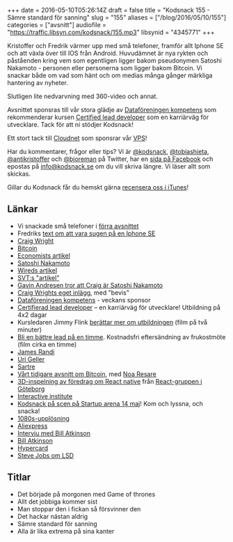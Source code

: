 +++
date = 2016-05-10T05:26:14Z
draft = false
title = "Kodsnack 155 - Sämre standard för sanning"
slug = "155"
aliases = ["/blog/2016/05/10/155"]
categories = ["avsnitt"]
audiofile = "https://traffic.libsyn.com/kodsnack/155.mp3"
libsynid = "4345771"
+++

Kristoffer och Fredrik värmer upp med små telefoner, framför allt Iphone SE och att växla över till IOS från Android. Huvudämnet är nya rykten och påståenden kring vem som egentligen ligger bakom pseudonymen Satoshi Nakamoto - personen eller personerna som ligger bakom Bitcoin. Vi snackar både om vad som hänt och om medias många gånger märkliga hantering av nyheter.

Slutligen lite nedvarvning med 360-video och annat.

Avsnittet sponsras till vår stora glädje av [Dataföreningen kompetens](http://www.dfkompetens.se/) som rekommenderar kursen [Certified lead developer](http://www.dfkompetens.se/lead) som en karriärväg för utvecklare. Tack för att ni stödjer Kodsnack!

Ett stort tack till [Cloudnet](http://www.cloudnet.se) som sponsrar vår [VPS](http://en.wikipedia.org/wiki/Virtual_private_server)!

Har du kommentarer, frågor eller tips? Vi är [@kodsnack](https://www.twitter.com/kodsnack), [@tobiashieta](https://www.twitter.com/tobiashieta), [@antikristoffer](https://www.twitter.com/antikristoffer) och [@bjoreman](https://www.twitter.com/bjoreman) på Twitter, har en [sida på Facebook](https://www.facebook.com/kodsnack) och epostas på [info@kodsnack.se](mailto:info@kodsnack.se) om du vill skriva längre. Vi läser allt som skickas.

Gillar du Kodsnack får du hemskt gärna [recensera oss i iTunes](http://itunes.apple.com/se/podcast/kodsnack/id561631498?l=en)!

## Länkar ##
* Vi snackade små telefoner i [förra avsnittet](https://kodsnack.se/154/)
* Fredriks [text om att vara sugen på en Iphone SE](http://bjoreman.com/thoughts/downsizing.html)
* [Craig Wright](https://en.wikipedia.org/wiki/Craig_Steven_Wright)
* [Bitcoin](https://en.wikipedia.org/wiki/Bitcoin)
* [Economists artikel](http://www.economist.com/news/briefings/21698061-craig-steven-wright-claims-be-satoshi-nakamoto-bitcoin)
* [Satoshi Nakamoto](https://en.wikipedia.org/wiki/Satoshi_Nakamoto)
* [Wireds artikel](https://www.wired.com/2015/12/new-clues-suggest-satoshi-suspect-craig-wright-may-be-a-hoaxer/)
* [SVT:s "artikel"](http://www.svt.se/nyheter/utrikes/efter-ar-av-spekulationer-han-ar-bitcoins-skapare)
* [Gavin Andresen tror att Craig är Satoshi Nakamoto](http://gavinandresen.ninja/satoshi)
* [Craig Wrights eget inlägg](http://www.drcraigwright.net/jean-paul-sartre-signing-significance/), med "bevis"
* [Dataföreningen kompetens](http://www.dfkompetens.se/) - veckans sponsor
* [Certifierad lead developer](http://www.dfkompetens.se/lead) – en karriärväg för utvecklare! Utbildning på 4x2 dagar
* Kursledaren Jimmy Flink [berättar mer om utbildningen](https://www.youtube.com/watch?v=4rHa75kLfJs) (film på två minuter)
* [Bli en bättre lead på en timme](http://www.dfkompetens.se/dfk-play/v/?id=185). Kostnadsfri eftersändning av frukostmöte (film cirka en timme)
* [James Randi](https://en.wikipedia.org/wiki/James_Randi)
* [Uri Geller](https://en.wikipedia.org/wiki/Uri_Geller)
* [Sartre](https://en.wikipedia.org/wiki/Jean-Paul_Sartre)
* [Vårt tidigare avsnitt om Bitcoin](https://kodsnack.se/42/), med [Noa Resare](https://www.twitter.com/blippie)
* [3D-inspelning av föredrag om React native](https://www.youtube.com/watch?v=g5PJEjlSSaQ) från [React-gruppen i Göteborg](http://www.meetup.com/ReactJS-Goteborg/)
* [Interactive institute](https://www.tii.se/)
* [Kodsnack på scen på Startup arena 14 maj](http://www.gbgtechweek.com/#startuparena)! Kom och lyssna, och snacka!
* [1080s-upplösning](https://www.reddit.com/r/youtube/comments/3x2qq1/can_someone_please_explain_what_the_resolution/)
* [Aliexpress](http://www.aliexpress.com/)
* [Intervju med Bill Atkinson](https://twit.tv/shows/triangulation/episodes/247)
* [Bill Atkinson](https://en.wikipedia.org/wiki/Bill_Atkinson)
* [Hypercard](https://en.wikipedia.org/wiki/HyperCard)
* [Steve Jobs om LSD](http://www.goodreads.com/quotes/542554-taking-lsd-was-a-profound-experience-one-of-the-most)

## Titlar ##
* Det började på morgonen med Game of thrones
* Allt det jobbiga kommer sist
* Man stoppar den i fickan så försvinner den
* Det hackar nästan aldrig
* Sämre standard för sanning
* Alla är lika extrema på sina kanter
